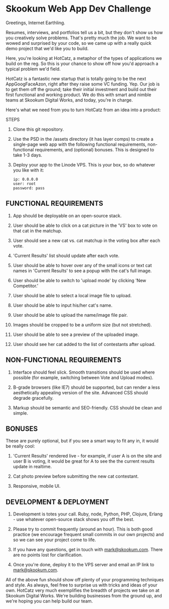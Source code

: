 Skookum Web App Dev Challenge
=============================

Greetings, Internet Earthling. 

Resumes, interviews, and portfolios tell us a bit, but they don't show us how you creatively solve problems. That's pretty much the job. We want to be wowed and surprised by your code, so we came up with a really quick demo project that we'd like you to build. 

Here, you're looking at HotCatz‚ a metaphor of the types of applications we build on the reg. So this is your chance to show off how you'd approach a typical problem we'd field. 

HotCatz is a fantastic new startup that is totally going to be the next AppGoogFaceAzon‚ right after they raise some VC funding. Yep. Our job is to get them off the ground; take their initial investment and build out their first functional and working product. We do this with smart and nimble teams at Skookum Digital Works, and today, you're in charge. 

Here's what we need from you to turn HotCatz from an idea into a product:


STEPS

1.	Clone this git repository.

2.	Use the PSD in the /assets directory (it has layer comps) to create a single-page web app with the following functional requirements, non-functional requirements, and (optional) bonuses. This is designed to take 1-3 days.

3. 	Deploy your app to the Linode VPS. This is your box, so do whatever you like with it:

		ip: 0.0.0.0
		user: root
		password: pass


FUNCTIONAL REQUIREMENTS
-----------------------

1.  App should be deployable on an open-source stack. 

2.	User should be able to click on a cat picture in the 'VS' box to vote on that cat in the matchup. 

3.	User should see a new cat vs. cat matchup in the voting box after each vote. 

4.	'Current Results' list should update after each vote. 

5.	User should be able to hover over any of the small icons or text cat names in 'Current Results' to see a popup with the cat's full image. 

6.	User should be able to switch to 'upload mode' by clicking 'New Competitor.'

7.	User should be able to select a local image file to upload. 

8.	User should be able to input his/her cat's name. 

9.	User should be able to upload the name/image file pair. 

10. Images should be cropped to be a uniform size (but not stretched). 

11. User should be able to see a preview of the uploaded image. 

12. User should see her cat added to the list of contestants after upload.


NON-FUNCTIONAL REQUIREMENTS
---------------------------

1.	Interface should feel slick. Smooth transitions should be used where possible (for example, switching between Vote and Upload modes). 

2.	B-grade browsers (like IE7) should be supported, but can render a less aesthetically appealing version of the site. Advanced CSS should degrade gracefully.

3.  Markup should be semantic and SEO-friendly. CSS should be clean and simple.


BONUSES
-------

These are purely optional, but if you see a smart way to fit any in, it would be really cool:

1.	'Current Results' rendered live - for example, if user A is on the site and user B is voting, it would be great for A to see the the current results update in realtime. 

2.	Cat photo preview before submitting the new cat contestant.

3.  Responsive, mobile UI.


DEVELOPMENT & DEPLOYMENT
------------------------

1.	Development is totes your call. Ruby, node, Python, PHP, Clojure, Erlang - use whatever open-source stack shows you off the best.

2.  Please try to commit frequently (around an hour). This is both good practice (we encourage frequent small commits in our own projects) and so we can see your project come to life.

3.  If you have any questions, get in touch with mark@skookum.com. There are no points lost for clarification.

4.	Once you're done, deploy it to the VPS server and email an IP link to mark@skookum.com.


All of the above fun should show off plenty of your programming techniques and style. As always, feel free to surprise us with tricks and ideas of your own. HotCatz very much exemplifies the breadth of projects we take on at Skookum Digital Works. We're building businesses from the ground up, and we're hoping you can help build our team. 



